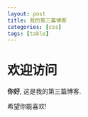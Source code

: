```yaml
---
layout: post
title: 我的第三篇博客
categories: [css]
tags: [table]
---
```


# 欢迎访问

**你好**, 这是我的第三篇博客.

希望你能喜欢!